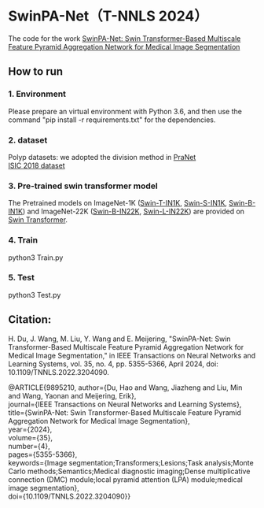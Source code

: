 # SwinPA-Net（T-NNLS 2024）
The code for the work [SwinPA-Net: Swin Transformer-Based Multiscale Feature Pyramid Aggregation Network for Medical Image Segmentation](https://ieeexplore.ieee.org/document/9895210)

## How to run
### 1. Environment
Please prepare an virtual environment with Python 3.6, and then use the command "pip install -r requirements.txt" for the dependencies.

### 2. dataset
Polyp datasets: we adopted the division method in [PraNet](https://github.com/DengPingFan/PraNet)  
[ISIC 2018 dataset](https://challenge.isic-archive.com/data/)

### 3. Pre-trained swin transformer model
The Pretrained models on ImageNet-1K ([Swin-T-IN1K](https://github.com/SwinTransformer/storage/releases/download/v1.0.0/swin_tiny_patch4_window7_224.pth), [Swin-S-IN1K](https://github.com/SwinTransformer/storage/releases/download/v1.0.0/swin_small_patch4_window7_224.pth), [Swin-B-IN1K](https://github.com/SwinTransformer/storage/releases/download/v1.0.0/swin_base_patch4_window7_224.pth)) and ImageNet-22K ([Swin-B-IN22K](https://github.com/SwinTransformer/storage/releases/download/v1.0.0/swin_base_patch4_window7_224_22k.pth), [Swin-L-IN22K](https://github.com/SwinTransformer/storage/releases/download/v1.0.0/swin_large_patch4_window7_224_22k.pth)) are provided on [Swin Transformer](https://github.com/microsoft/Swin-Transformer?tab=readme-ov-file).

### 4. Train
python3 Train.py


### 5. Test
python3 Test.py

## Citation:
H. Du, J. Wang, M. Liu, Y. Wang and E. Meijering, "SwinPA-Net: Swin Transformer-Based Multiscale Feature Pyramid Aggregation Network for Medical Image Segmentation," in IEEE Transactions on Neural Networks and Learning Systems, vol. 35, no. 4, pp. 5355-5366, April 2024, doi: 10.1109/TNNLS.2022.3204090.  

@ARTICLE{9895210,
  author={Du, Hao and Wang, Jiazheng and Liu, Min and Wang, Yaonan and Meijering, Erik},  
  journal={IEEE Transactions on Neural Networks and Learning Systems},   
  title={SwinPA-Net: Swin Transformer-Based Multiscale Feature Pyramid Aggregation Network for Medical Image Segmentation},   
  year={2024},  
  volume={35},  
  number={4},  
  pages={5355-5366},  
  keywords={Image segmentation;Transformers;Lesions;Task analysis;Monte Carlo methods;Semantics;Medical diagnostic imaging;Dense multiplicative connection (DMC) module;local pyramid attention (LPA) module;medical image segmentation},  
  doi={10.1109/TNNLS.2022.3204090}}
